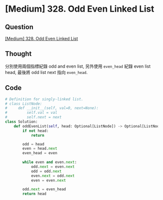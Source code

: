 # [Medium] 328. Odd Even Linked List

## Question

[[Medium] 328. Odd Even Linked List](https://leetcode.com/problems/odd-even-linked-list/)

## Thought

分別使用兩個指標紀錄 odd and even list, 另外使用 `even_head` 紀錄 even list head, 最後將 odd list next 指向 `even_head`.

## Code

```python
# Definition for singly-linked list.
# class ListNode:
#     def __init__(self, val=0, next=None):
#         self.val = val
#         self.next = next
class Solution:
    def oddEvenList(self, head: Optional[ListNode]) -> Optional[ListNode]:
        if not head:
            return

        odd = head
        even = head.next
        even_head = even
        
        while even and even.next:
            odd.next = even.next
            odd = odd.next
            even.next = odd.next
            even = even.next
            
        odd.next = even_head
        return head
```
